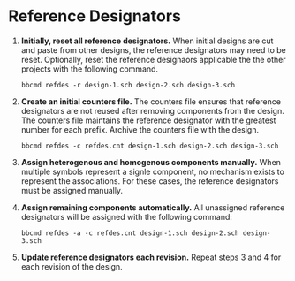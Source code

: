 # Reference Designators

1. __Initially, reset all reference designators.__ When initial designs are cut and paste from other designs, the reference designators may need to be reset. Optionally, reset the reference designaors applicable the the other projects with the following command.

    ```
    bbcmd refdes -r design-1.sch design-2.sch design-3.sch
    ```

2. __Create an initial counters file.__ The counters file ensures that reference designators are not reused after removing components from the design. The counters file maintains the reference designator with the greatest number for each prefix. Archive the counters file with the design.

    ```
    bbcmd refdes -c refdes.cnt design-1.sch design-2.sch design-3.sch
    ```

3. __Assign heterogenous and homogenous components manually.__ When multiple symbols represent a signle component, no mechanism exists to represent the associations. For these cases, the reference designators must be assigned manually.

4. __Assign remaining components automatically.__ All unassigned reference designators will be assigned with the following command:

    ```
    bbcmd refdes -a -c refdes.cnt design-1.sch design-2.sch design-3.sch
    ```

5. __Update reference designators each revision.__ Repeat steps 3 and 4 for each revision of the design.
